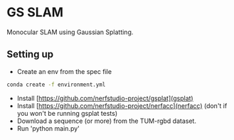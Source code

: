 # GS SLAM
Monocular SLAM using Gaussian Splatting.

## Setting up
- Create an env from the spec file

``` sh
conda create -f environment.yml
```

- Install [https://github.com/nerfstudio-project/gsplat](gsplat)
- Install [https://github.com/nerfstudio-project/nerfacc](nerfacc) (don't if you won't be running gsplat tests)
- Download a sequence (or more) from the TUM-rgbd dataset.
- Run 'python main.py'
